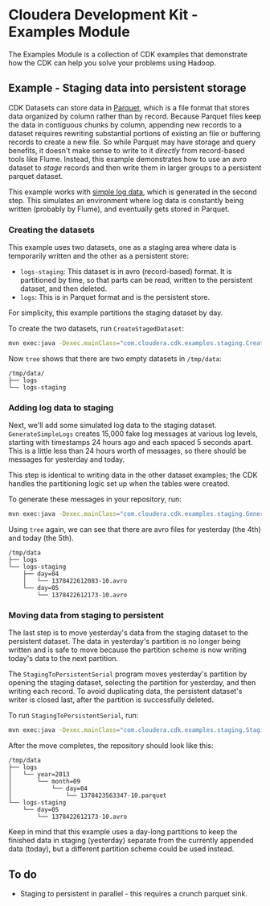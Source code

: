 # Cloudera Development Kit - Examples Module

The Examples Module is a collection of CDK examples that demonstrate how the
CDK can help you solve your problems using Hadoop.

## Example - Staging data into persistent storage

CDK Datasets can store data in [Parquet][par], which is a file format that
stores data organized by column rather than by record. Because Parquet files
keep the data in contiguous chunks by column, appending new records to a
dataset requires rewriting substantial portions of existing an file or
buffering records to create a new file. So while Parquet may have storage and
query benefits, it doesn't make sense to write to it _directly_ from
record-based tools like Flume. Instead, this example demonstrates how to use an
avro dataset to _stage_ records and then write them in larger groups to a
persistent parquet dataset.

This example works with [simple log data][schema], which is generated in the
second step. This simulates an environment where log data is constantly being
written (probably by Flume), and eventually gets stored in Parquet.

[par]: http://parquet.io/
[schema]: http://github.com/cdk/cdk-examples/dataset-staging/src/main/resources/simple-log.avsc

### Creating the datasets

This example uses two datasets, one as a staging area where data is temporarily
written and the other as a persistent store:

* `logs-staging`: This dataset is in avro (record-based) format. It is
  partitioned by time, so that parts can be read, written to the persistent
  dataset, and then deleted.
* `logs`: This is in Parquet format and is the persistent store.

For simplicity, this example partitions the staging dataset by day.

To create the two datasets, run `CreateStagedDataset`:
```bash
mvn exec:java -Dexec.mainClass="com.cloudera.cdk.examples.staging.CreateStagedDataset"
```

Now `tree` shows that there are two empty datasets in `/tmp/data`:
```
/tmp/data/
├── logs
└── logs-staging
```

### Adding log data to staging

Next, we'll add some simulated log data to the staging dataset.
`GenerateSimpleLogs` creates 15,000 fake log messages at various log levels,
starting with timestamps 24 hours ago and each spaced 5 seconds apart. This is
a little less than 24 hours worth of messages, so there should be messages for
yesterday and today.

This step is identical to writing data in the other dataset examples; the CDK
handles the partitioning logic set up when the tables were created.

To generate these messages in your repository, run:
```bash
mvn exec:java -Dexec.mainClass="com.cloudera.cdk.examples.staging.GenerateSimpleLogs"
```

Using `tree` again, we can see that there are avro files for yesterday (the
4th) and today (the 5th).
```
/tmp/data
├── logs
└── logs-staging
    ├── day=04
    │   └── 1378422612083-10.avro
    └── day=05
        └── 1378422612173-10.avro
```

### Moving data from staging to persistent

The last step is to move yesterday's data from the staging dataset to the
persistent dataset. The data in yesterday's partition is no longer being
written and is safe to move because the partition scheme is now writing today's
data to the next partition.

The `StagingToPersistentSerial` program moves yesterday's partition by opening
the staging dataset, selecting the partition for yesterday, and then writing
each record. To avoid duplicating data, the persistent dataset's writer is
closed last, after the partition is successfully deleted.

To run `StagingToPersistentSerial`, run:

```bash
mvn exec:java -Dexec.mainClass="com.cloudera.cdk.examples.staging.StagingToPersistentSerial"
```

After the move completes, the repository should look like this:
```
/tmp/data
├── logs
│   └── year=2013
│       └── month=09
│           └── day=04
│               └── 1378423563347-10.parquet
└── logs-staging
    └── day=05
        └── 1378422612173-10.avro
```

Keep in mind that this example uses a day-long partitions to keep the finished
data in staging (yesterday) separate from the currently appended data (today),
but a different partition scheme could be used instead.

## To do

* Staging to persistent in parallel - this requires a crunch parquet sink.
